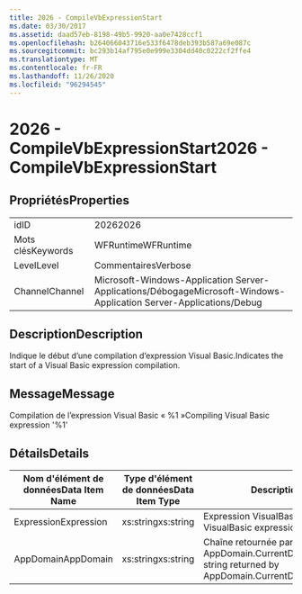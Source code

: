 ```yaml
---
title: 2026 - CompileVbExpressionStart
ms.date: 03/30/2017
ms.assetid: daad57eb-8198-49b5-9920-aa0e7428ccf1
ms.openlocfilehash: b264066043716e533f6478deb393b587a69e087c
ms.sourcegitcommit: bc293b14af795e0e999e3304dd40c0222cf2ffe4
ms.translationtype: MT
ms.contentlocale: fr-FR
ms.lasthandoff: 11/26/2020
ms.locfileid: "96294545"
---
```

# <a name="2026---compilevbexpressionstart"></a><span data-ttu-id="7b620-102">2026 - CompileVbExpressionStart</span><span class="sxs-lookup"><span data-stu-id="7b620-102">2026 - CompileVbExpressionStart</span></span>

## <a name="properties"></a><span data-ttu-id="7b620-103">Propriétés</span><span class="sxs-lookup"><span data-stu-id="7b620-103">Properties</span></span>  
  
|||  
|-|-|  
|<span data-ttu-id="7b620-104">id</span><span class="sxs-lookup"><span data-stu-id="7b620-104">ID</span></span>|<span data-ttu-id="7b620-105">2026</span><span class="sxs-lookup"><span data-stu-id="7b620-105">2026</span></span>|  
|<span data-ttu-id="7b620-106">Mots clés</span><span class="sxs-lookup"><span data-stu-id="7b620-106">Keywords</span></span>|<span data-ttu-id="7b620-107">WFRuntime</span><span class="sxs-lookup"><span data-stu-id="7b620-107">WFRuntime</span></span>|  
|<span data-ttu-id="7b620-108">Level</span><span class="sxs-lookup"><span data-stu-id="7b620-108">Level</span></span>|<span data-ttu-id="7b620-109">Commentaires</span><span class="sxs-lookup"><span data-stu-id="7b620-109">Verbose</span></span>|  
|<span data-ttu-id="7b620-110">Channel</span><span class="sxs-lookup"><span data-stu-id="7b620-110">Channel</span></span>|<span data-ttu-id="7b620-111">Microsoft-Windows-Application Server-Applications/Débogage</span><span class="sxs-lookup"><span data-stu-id="7b620-111">Microsoft-Windows-Application Server-Applications/Debug</span></span>|  
  
## <a name="description"></a><span data-ttu-id="7b620-112">Description</span><span class="sxs-lookup"><span data-stu-id="7b620-112">Description</span></span>  

 <span data-ttu-id="7b620-113">Indique le début d’une compilation d’expression Visual Basic.</span><span class="sxs-lookup"><span data-stu-id="7b620-113">Indicates the start of a Visual Basic expression compilation.</span></span>  
  
## <a name="message"></a><span data-ttu-id="7b620-114">Message</span><span class="sxs-lookup"><span data-stu-id="7b620-114">Message</span></span>  

 <span data-ttu-id="7b620-115">Compilation de l’expression Visual Basic « %1 »</span><span class="sxs-lookup"><span data-stu-id="7b620-115">Compiling Visual Basic expression '%1'</span></span>  
  
## <a name="details"></a><span data-ttu-id="7b620-116">Détails</span><span class="sxs-lookup"><span data-stu-id="7b620-116">Details</span></span>  
  
|<span data-ttu-id="7b620-117">Nom d'élément de données</span><span class="sxs-lookup"><span data-stu-id="7b620-117">Data Item Name</span></span>|<span data-ttu-id="7b620-118">Type d'élément de données</span><span class="sxs-lookup"><span data-stu-id="7b620-118">Data Item Type</span></span>|<span data-ttu-id="7b620-119">Description</span><span class="sxs-lookup"><span data-stu-id="7b620-119">Description</span></span>|  
|--------------------|--------------------|-----------------|  
|<span data-ttu-id="7b620-120">Expression</span><span class="sxs-lookup"><span data-stu-id="7b620-120">Expression</span></span>|<span data-ttu-id="7b620-121">xs:string</span><span class="sxs-lookup"><span data-stu-id="7b620-121">xs:string</span></span>|<span data-ttu-id="7b620-122">Expression VisualBasic à compiler.</span><span class="sxs-lookup"><span data-stu-id="7b620-122">The VisualBasic expression to compile.</span></span>|  
|<span data-ttu-id="7b620-123">AppDomain</span><span class="sxs-lookup"><span data-stu-id="7b620-123">AppDomain</span></span>|<span data-ttu-id="7b620-124">xs:string</span><span class="sxs-lookup"><span data-stu-id="7b620-124">xs:string</span></span>|<span data-ttu-id="7b620-125">Chaîne retournée par AppDomain.CurrentDomain.FriendlyName.</span><span class="sxs-lookup"><span data-stu-id="7b620-125">The string returned by AppDomain.CurrentDomain.FriendlyName.</span></span>|
